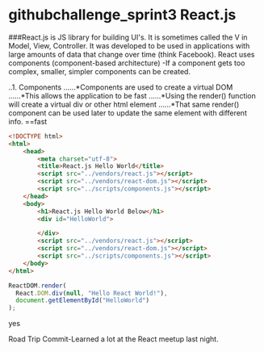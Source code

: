 # githubchallenge_sprint3 React.js

###React.js is JS library for building UI's. It is sometimes called the V in Model, View, Controller. 
It was developed to be used in applications with large amounts of data that change over time (think Facebook). 
React uses components (component-based architecture)
-If a component gets too complex, smaller, simpler components can be created. 

..1. Components
......*Components are used to create a virtual DOM
......*This allows the application to be fast
......*Using the render() function will create a virtual div or other html element
......*That same render() component can be used later to update the same element with different info. ==fast

```html
<!DOCTYPE html>
<html>
	<head>
		<meta charset="utf-8">
		<title>React.js Hello World</title>
		<script src="../vendors/react.js"></script>
		<script src="../vendors/react-dom.js"></script>
		<script src="../scripts/components.js"></script>
	</head>
	<body>
		<h1>React.js Hello World Below</h1>
		<div id="HelloWorld">

		</div>
		<script src="../vendors/react.js"></script>
		<script src="../vendors/react-dom.js"></script>
		<script src="../scripts/components.js"></script>
	</body>
</html>
```

```javascript
ReactDOM.render(
  React.DOM.div(null, "Hello React World!"),
  document.getElementById("HelloWorld")
);
```
yes

Road Trip Commit-Learned a lot at the React meetup last night. 
